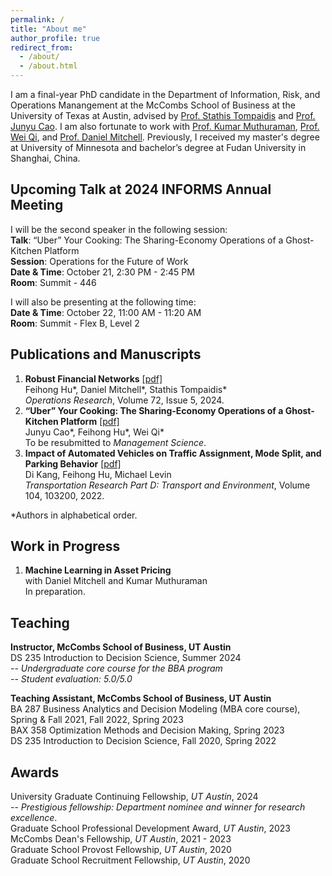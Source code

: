 ```yaml
---
permalink: /
title: "About me"
author_profile: true
redirect_from: 
  - /about/
  - /about.html
---
```


I am a final-year PhD candidate in the Department of Information, Risk, and Operations Manangement at the McCombs School of Business at the University of Texas at Austin, advised by [Prof. Stathis Tompaidis](https://www.mccombs.utexas.edu/faculty-and-research/faculty-directory/efstathios-tompaidis/) and [Prof. Junyu Cao](https://junyucao.com/). I am also fortunate to work with [Prof. Kumar Muthuraman](https://www.mccombs.utexas.edu/faculty-and-research/faculty-directory/kumar-muthuraman/), [Prof. Wei Qi](https://www.wei-qi.net/), and [Prof. Daniel Mitchell](https://www.mccombs.utexas.edu/faculty-and-research/faculty-directory/daniel-mitchell/). Previously, I received my master's degree at University of Minnesota and bachelor’s degree at Fudan University in Shanghai, China.

<h2>Upcoming Talk at 2024 INFORMS Annual Meeting</h2>

I will be the second speaker in the following session:<br/>
**Talk**: “Uber” Your Cooking: The Sharing-Economy Operations of a Ghost-Kitchen Platform<br/>
**Session**: Operations for the Future of Work<br/>
**Date & Time**: October 21, 2:30 PM - 2:45 PM<br/>
**Room**: Summit - 446<br/>

I will also be presenting at the following time:<br/>
**Date & Time**: October 22, 11:00 AM - 11:20 AM<br/>
**Room**: Summit - Flex B, Level 2<br/>

<h2>Publications and Manuscripts</h2>

1. **Robust Financial Networks** [[pdf]](https://pubsonline.informs.org/doi/10.1287/opre.2022.0272)<br/>
   Feihong Hu\*, Daniel Mitchell\*, Stathis Tompaidis\*<br/>
   _Operations Research_, Volume 72, Issue 5, 2024.
2. **“Uber” Your Cooking: The Sharing-Economy Operations of a Ghost-Kitchen Platform** [[pdf]](https://papers.ssrn.com/sol3/papers.cfm?abstract_id=4494858)<br/>
   Junyu Cao\*, Feihong Hu\*, Wei Qi\*<br/>
   To be resubmitted to _Management Science_.
3. **Impact of Automated Vehicles on Traffic Assignment, Mode Split, and Parking Behavior** [[pdf]](https://www.sciencedirect.com/science/article/abs/pii/S136192092200030X)<br/>
   Di Kang, Feihong Hu, Michael Levin<br/>
   _Transportation Research Part D: Transport and Environment_, Volume 104, 103200, 2022.<br/>
   
\*Authors in alphabetical order.<br/>

<h2>Work in Progress</h2>

1. **Machine Learning in Asset Pricing**<br/>
   with Daniel Mitchell and Kumar Muthuraman<br/>
   In preparation.

<h2>Teaching</h2>

**Instructor, McCombs School of Business, UT Austin**<br/>
DS 235 Introduction to Decision Science, Summer 2024<br/>
-- _Undergraduate core course for the BBA program_<br/>
-- _Student evaluation: 5.0/5.0_

**Teaching Assistant, McCombs School of Business, UT Austin**<br/>
BA 287 Business Analytics and Decision Modeling (MBA core course), Spring & Fall 2021, Fall 2022, Spring 2023<br/>
BAX 358 Optimization Methods and Decision Making, Spring 2023<br/>
DS 235 Introduction to Decision Science, Fall 2020, Spring 2022

<h2>Awards</h2>

University Graduate Continuing Fellowship, _UT Austin_, 2024<br/>
 -- _Prestigious fellowship: Department nominee and winner for research excellence_.<br/>
Graduate School Professional Development Award, _UT Austin_, 2023<br/>
McCombs Dean's Fellowship, _UT Austin_, 2021 - 2023<br/>
Graduate School Provost Fellowship, _UT Austin_, 2020<br/>
Graduate School Recruitment Fellowship, _UT Austin_, 2020<br/>



